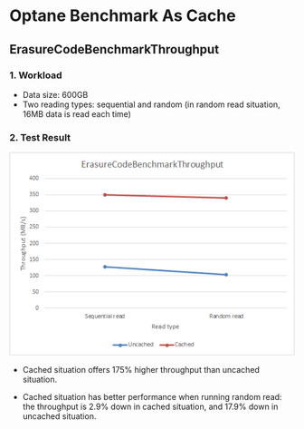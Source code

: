 Optane Benchmark As Cache
===============

ErasureCodeBenchmarkThroughput
-------------------------

### 1. Workload 
* Data size: 600GB
* Two reading types: sequential and random (in random read situation, 16MB data is read each time)

### 2. Test Result
![Throughput comparison][1]
* Cached situation offers 175% higher throughput than uncached situation.
* Cached situation has better performance when running random read: the throughput is 2.9% down in cached situation, and 17.9% down in uncached situation.

  [1]: ./images/1502176966922.jpg


  
